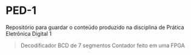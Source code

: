 # PED-1
Repositório para guardar o conteúdo produzido na disciplina de Prática Eletrônica Digital 1
> Decodificador BCD de 7 segmentos
> Contador feito em uma FPGA
